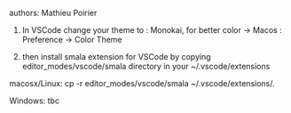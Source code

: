 authors:
Mathieu Poirier

1. In VSCode change your theme to : Monokai, for better color
	-> Macos : Preference -> Color Theme

2. then install smala extension for VSCode by copying editor_modes/vscode/smala directory in your ~/.vscode/extensions

macosx/Linux:
cp -r editor_modes/vscode/smala ~/.vscode/extensions/.

Windows:
tbc
